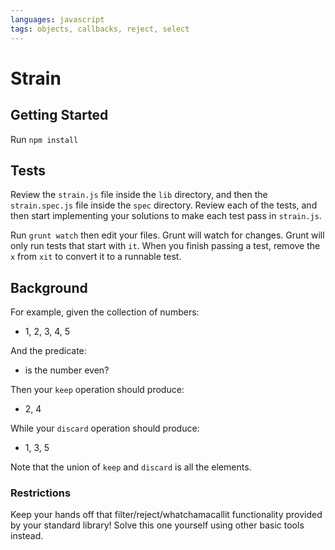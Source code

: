```yaml
---
languages: javascript
tags: objects, callbacks, reject, select
---
```


# Strain
## Getting Started

Run `npm install`

## Tests

Review the `strain.js` file inside the `lib` directory, and then the `strain.spec.js` file inside the `spec` directory. Review each of the tests, and then start implementing your solutions to make each test pass in `strain.js`.

Run `grunt watch` then edit your files. Grunt will watch for changes. Grunt
will only run tests that start with `it`. When you finish passing a test,
remove the `x` from `xit` to convert it to a runnable test.

## Background

For example, given the collection of numbers:

- 1, 2, 3, 4, 5

And the predicate:

- is the number even?

Then your `keep` operation should produce:

- 2, 4

While your `discard` operation should produce:

- 1, 3, 5

Note that the union of `keep` and `discard` is all the elements.

### Restrictions

Keep your hands off that filter/reject/whatchamacallit functionality
provided by your standard library!
Solve this one yourself using other basic tools instead.
